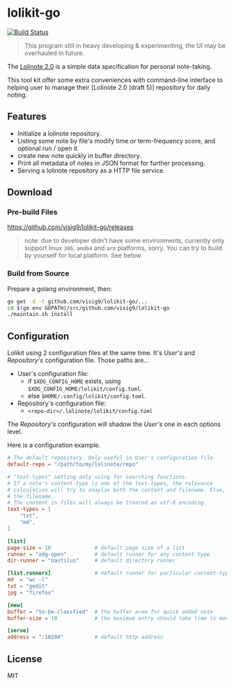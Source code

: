 # lolikit-go

[![Build Status](https://travis-ci.org/visig9/lolikit-go.svg?branch=master)](https://travis-ci.org/visig9/lolikit-go)

> This program still in heavy developing & experimenting, the UI may be overhauled in future.

The [Lolinote 2.0] is a simple data specification for personal note-taking.

This tool kit offer some extra conveniences with command-line interface to helping user to manage their [Lolinote 2.0 (draft 5)] repository for daily noting.



## Features

- Initialize a lolinote repository.
- Listing some note by file's modify time or term-frequency score, and optional run / open it.
- create new note quickly in buffer directory.
- Print all metadata of notes in JSON format for further processing.
- Serving a lolinote repository as a HTTP file service.



## Download

### Pre-build Files

<https://github.com/visig9/lolikit-go/releases>

> note: due to developer didn't have some environments, currently only support linux `386`, `amd64` and `arm` platforms, sorry. You can try to build by yourself for local platform. See below.



### Build from Source

Prepare a golang environment, then:

```bash
go get -d -t github.com/visig9/lolikit-go/...
cd $(go env GOPATH)/src/github.com/visig9/lolikit-go
./maintain.sh install
```



## Configuration

Lolikit using 2 configuration files at the same time. It's *User's* and *Repository's* configuration file. Those paths are...

- User's configuration file:
    - if `$XDG_CONFIG_HOME` exists, using `$XDG_CONFIG_HOME/lolikit/config.toml`.
    - else `$HOME/.config/lolikit/config.toml`.
- Repository's configuration file:
    - `<repo-dir>/.lolinote/lolikit/config.toml`

The *Repository's* configuration will shadow the *User's* one in each options level.

Here is a configuration example.

```toml
# The default repository. Only useful in User's configuration file.
default-repo = "/path/to/my/lolinote/repo"

# "text-types" setting only using for searching functions.
# If a note's content-type is one of the text-types, the relevance
# calculation will try to anaylze both the content and filename. Else, only
# the filename.
# The content in files will always be treated as utf-8 encoding.
text-types = [
    "txt",
    "md",
]

[list]
page-size = 10              # default page size of a list
runner = "xdg-open"         # default runner for any content type
dir-runner = "nautilus"     # default directory runner

[list.runners]              # default runner for particular content-type
md  = "wc -l"
txt = "gedit"
jpg = "firefox"

[new]
buffer = "to-be-classfied"  # the buffer area for quick added note
buffer-size = 10            # the maximum entry should take time to moving.

[serve]
address = ":10204"          # default http address
```



## License

MIT



[Lolinote 2.0]: https://github.com/visig9/lolinote-spec
